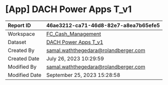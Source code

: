 



# [App] DACH Power Apps T_v1

|Report ID|46ae3212-ca71-46d8-82e7-a8ea7b65efe5|
| :--- | :--- |
|Workspace|[FC_Cash_Management](../Workspaces/FC_Cash_Management.md)|
|Dataset|[DACH Power Apps T_v1](../Datasets/DACH-Power-Apps-T_v1.md)|
|Created By|samal.waththegedara@rolandberger.com|
|Created Date|July 26, 2023 10:29:59|
|Modified By|samal.waththegedara@rolandberger.com|
|Modified Date|September 25, 2023 15:28:58|
